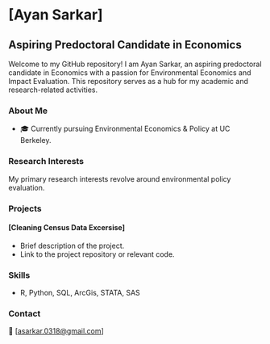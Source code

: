 # [Ayan Sarkar]

## Aspiring Predoctoral Candidate in Economics

Welcome to my GitHub repository! I am Ayan Sarkar, an aspiring predoctoral candidate in Economics with a passion for Environmental Economics and Impact Evaluation. This repository serves as a hub for my academic and research-related activities.

### About Me

- 🎓 Currently pursuing Environmental Economics & Policy at UC Berkeley.

### Research Interests

My primary research interests revolve around environmental policy evaluation.
### Projects

#### [Cleaning Census Data Excersise]

- Brief description of the project.
- Link to the project repository or relevant code.


### Skills

- R, Python, SQL, ArcGis, STATA, SAS

### Contact

📧 [asarkar.0318@gmail.com]
